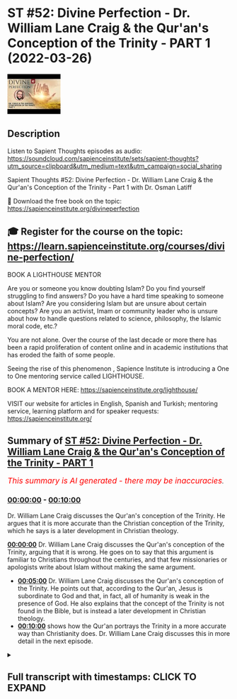 # ST #52: Divine Perfection - Dr. William Lane Craig & the Qur'an's Conception of the Trinity - PART 1 (2022-03-26)

![alt ST #52: Divine Perfection - Dr. William Lane Craig & the Qur'an's Conception of the Trinity - PART 1](2a3SWU35qxo.jpg "ST #52: Divine Perfection - Dr. William Lane Craig & the Qur'an's Conception of the Trinity - PART 1")

## Description

Listen to Sapient Thoughts episodes as audio: https://soundcloud.com/sapienceinstitute/sets/sapient-thoughts?utm_source=clipboard&utm_medium=text&utm_campaign=social_sharing

Sapient Thoughts #52: Divine Perfection - Dr. William Lane Craig & the Qur'an's Conception of the Trinity - Part 1 with Dr. Osman Latiff

📖 Download the free book on the topic: https://sapienceinstitute.org/divineperfection

🎓 Register for the course on the topic: https://learn.sapienceinstitute.org/courses/divine-perfection/
----
BOOK A LIGHTHOUSE MENTOR

Are you or someone you know doubting Islam? Do you find yourself struggling to find answers?  Do you have a hard time speaking to someone about Islam?  Are you considering Islam but are unsure about certain concepts?  Are you an activist, Imam or community leader who is unsure about how to handle questions related to science, philosophy, the Islamic moral code, etc.?

You are not alone.  Over the course of the last decade or more there has been a rapid proliferation of content online and in academic institutions that has eroded the faith of some people.

Seeing the rise of  this phenomenon , Sapience Institute is introducing a One to One mentoring service called LIGHTHOUSE.

BOOK A MENTOR HERE: https://sapienceinstitute.org/lighthouse/

VISIT our website for articles in English, Spanish and Turkish; mentoring service, learning platform and for speaker requests: https://sapienceinstitute.org/

## Summary of [ST #52: Divine Perfection - Dr. William Lane Craig & the Qur'an's Conception of the Trinity - PART 1](https://www.youtube.com/watch?v=2a3SWU35qxo)


*<span style="color:red; font-size:125%">This summary is AI generated - there may be inaccuracies</span>. [](/)*

### [00:00:00](https://www.youtube.com/watch?v=2a3SWU35qxo&t=0) - [00:10:00](https://www.youtube.com/watch?v=2a3SWU35qxo&t=600)

 Dr. William Lane Craig discusses the Qur'an's conception of the Trinity. He argues that it is more accurate than the Christian conception of the Trinity, which he says is a later development in Christian theology.

**[00:00:00](https://www.youtube.com/watch?v=2a3SWU35qxo&t=0)**  Dr. William Lane Craig discusses the Qur'an's conception of the Trinity, arguing that it is wrong. He goes on to say that this argument is familiar to Christians throughout the centuries, and that few missionaries or apologists write about Islam without making the same argument.
* **[00:05:00](https://www.youtube.com/watch?v=2a3SWU35qxo&t=300)**  Dr. William Lane Craig discusses the Qur'an's conception of the Trinity. He points out that, according to the Qur'an, Jesus is subordinate to God and that, in fact, all of humanity is weak in the presence of God. He also explains that the concept of the Trinity is not found in the Bible, but is instead a later development in Christian theology.
* **[00:10:00](https://www.youtube.com/watch?v=2a3SWU35qxo&t=600)**  shows how the Qur'an portrays the Trinity in a more accurate way than Christianity does. Dr. William Lane Craig discusses this in more detail in the next episode.

<details><summary><h2>Full transcript with timestamps: CLICK TO EXPAND</h2></summary>

[0:00:11](https://youtu.be/2a3SWU35qxo?t=11) now of course we're going through my  
[0:00:13](https://youtu.be/2a3SWU35qxo?t=13) book  
[0:00:14](https://youtu.be/2a3SWU35qxo?t=14) divine perfection christianity and islam  
[0:00:16](https://youtu.be/2a3SWU35qxo?t=16) on sin and salvation published this year  
[0:00:18](https://youtu.be/2a3SWU35qxo?t=18) by sapience institute the book as we  
[0:00:20](https://youtu.be/2a3SWU35qxo?t=20) said before is a response primarily to  
[0:00:24](https://youtu.be/2a3SWU35qxo?t=24) dr william craig in his arguments  
[0:00:26](https://youtu.be/2a3SWU35qxo?t=26) against islamic theism but also it  
[0:00:28](https://youtu.be/2a3SWU35qxo?t=28) covers the writings and the works and  
[0:00:31](https://youtu.be/2a3SWU35qxo?t=31) the arguments made by other christian  
[0:00:34](https://youtu.be/2a3SWU35qxo?t=34) apologists and missionaries and  
[0:00:36](https://youtu.be/2a3SWU35qxo?t=36) evangelists as well including people  
[0:00:38](https://youtu.be/2a3SWU35qxo?t=38) like samuel zwiemer people going all the  
[0:00:40](https://youtu.be/2a3SWU35qxo?t=40) way back to john of damascus thomas  
[0:00:42](https://youtu.be/2a3SWU35qxo?t=42) aquinas billy siekhon and so many others  
[0:00:45](https://youtu.be/2a3SWU35qxo?t=45) as well james langford and so many  
[0:00:47](https://youtu.be/2a3SWU35qxo?t=47) others as well  
[0:00:49](https://youtu.be/2a3SWU35qxo?t=49) we spoke last time about the basic  
[0:00:50](https://youtu.be/2a3SWU35qxo?t=50) introduction behind the book what does  
[0:00:52](https://youtu.be/2a3SWU35qxo?t=52) the book in fact cover why why the book  
[0:00:54](https://youtu.be/2a3SWU35qxo?t=54) in the first place the book is an  
[0:00:56](https://youtu.be/2a3SWU35qxo?t=56) islamic response to clarify the the  
[0:00:59](https://youtu.be/2a3SWU35qxo?t=59) misguiding uh  
[0:01:01](https://youtu.be/2a3SWU35qxo?t=61) accusations about islam made by dr  
[0:01:04](https://youtu.be/2a3SWU35qxo?t=64) william lane craig and others and  
[0:01:06](https://youtu.be/2a3SWU35qxo?t=66) setting the record straight really what  
[0:01:08](https://youtu.be/2a3SWU35qxo?t=68) does the quran really say about these  
[0:01:09](https://youtu.be/2a3SWU35qxo?t=69) things that they claim that it says  
[0:01:12](https://youtu.be/2a3SWU35qxo?t=72) now the first the first argument i'm  
[0:01:14](https://youtu.be/2a3SWU35qxo?t=74) going to make in fact as a response to  
[0:01:16](https://youtu.be/2a3SWU35qxo?t=76) craig is is the first argument that he  
[0:01:18](https://youtu.be/2a3SWU35qxo?t=78) makes himself on his article about the  
[0:01:21](https://youtu.be/2a3SWU35qxo?t=81) concept of god in islam and another one  
[0:01:24](https://youtu.be/2a3SWU35qxo?t=84) called do muslims christians worship the  
[0:01:25](https://youtu.be/2a3SWU35qxo?t=85) same god in his website from his website  
[0:01:27](https://youtu.be/2a3SWU35qxo?t=87) called a reasonable faith and that is  
[0:01:29](https://youtu.be/2a3SWU35qxo?t=89) about the omniscience of of god the  
[0:01:32](https://youtu.be/2a3SWU35qxo?t=92) all-knowing nature of god  
[0:01:34](https://youtu.be/2a3SWU35qxo?t=94) christians have for centuries this  
[0:01:37](https://youtu.be/2a3SWU35qxo?t=97) argument is really important for all of  
[0:01:39](https://youtu.be/2a3SWU35qxo?t=99) us to understand  
[0:01:40](https://youtu.be/2a3SWU35qxo?t=100) christians for for centuries have made  
[0:01:42](https://youtu.be/2a3SWU35qxo?t=102) this argument that the quranic  
[0:01:44](https://youtu.be/2a3SWU35qxo?t=104) conception of the trinity is wrong  
[0:01:48](https://youtu.be/2a3SWU35qxo?t=108) who makes this john of damascus from the  
[0:01:51](https://youtu.be/2a3SWU35qxo?t=111) from early islam this is going back  
[0:01:53](https://youtu.be/2a3SWU35qxo?t=113) almost two thousand years makes this  
[0:01:55](https://youtu.be/2a3SWU35qxo?t=115) argument is far predating william lane  
[0:01:58](https://youtu.be/2a3SWU35qxo?t=118) craig and throughout the centuries they  
[0:02:00](https://youtu.be/2a3SWU35qxo?t=120) built upon that same argument the  
[0:02:02](https://youtu.be/2a3SWU35qxo?t=122) quranic outline of the trinity is wrong  
[0:02:05](https://youtu.be/2a3SWU35qxo?t=125) in fact it's hard pressed to find a  
[0:02:07](https://youtu.be/2a3SWU35qxo?t=127) missionary who doesn't in fact say that  
[0:02:09](https://youtu.be/2a3SWU35qxo?t=129) it's hard for a press to find a  
[0:02:11](https://youtu.be/2a3SWU35qxo?t=131) missionary or an evangelist or a  
[0:02:14](https://youtu.be/2a3SWU35qxo?t=134) christian you know  
[0:02:16](https://youtu.be/2a3SWU35qxo?t=136) apolog apologist who's writing on islam  
[0:02:18](https://youtu.be/2a3SWU35qxo?t=138) in the quran who doesn't make that  
[0:02:20](https://youtu.be/2a3SWU35qxo?t=140) argument so it's more more necessary for  
[0:02:22](https://youtu.be/2a3SWU35qxo?t=142) us therefore to clarify the truth about  
[0:02:24](https://youtu.be/2a3SWU35qxo?t=144) this matter to know of it to be sure of  
[0:02:26](https://youtu.be/2a3SWU35qxo?t=146) it and to see where the christians make  
[0:02:28](https://youtu.be/2a3SWU35qxo?t=148) their mistake and let's start therefore  
[0:02:31](https://youtu.be/2a3SWU35qxo?t=151) in the name of allah the most merciful  
[0:02:33](https://youtu.be/2a3SWU35qxo?t=153) the most compassionate now this is the  
[0:02:35](https://youtu.be/2a3SWU35qxo?t=155) argument william lane craig quotes from  
[0:02:38](https://youtu.be/2a3SWU35qxo?t=158) the quran from chapter 5 verse 1 1 6.  
[0:02:42](https://youtu.be/2a3SWU35qxo?t=162) there is a dialogue between jesus  
[0:02:43](https://youtu.be/2a3SWU35qxo?t=163) between isa al-islam isabel maryam the  
[0:02:46](https://youtu.be/2a3SWU35qxo?t=166) son of mary and god himself allah this  
[0:02:49](https://youtu.be/2a3SWU35qxo?t=169) happens of course in the next life and  
[0:02:51](https://youtu.be/2a3SWU35qxo?t=171) in this verse it begins by saying  
[0:02:56](https://youtu.be/2a3SWU35qxo?t=176) when allah says to jesus  
[0:02:59](https://youtu.be/2a3SWU35qxo?t=179) oh jesus the son of mary  
[0:03:02](https://youtu.be/2a3SWU35qxo?t=182) enter  
[0:03:05](https://youtu.be/2a3SWU35qxo?t=185) did you tell people to take you and your  
[0:03:08](https://youtu.be/2a3SWU35qxo?t=188) mother as two deities besides allah now  
[0:03:12](https://youtu.be/2a3SWU35qxo?t=192) notice something  
[0:03:13](https://youtu.be/2a3SWU35qxo?t=193) these verses if you check them yourself  
[0:03:15](https://youtu.be/2a3SWU35qxo?t=195) they go from 116 to 117 118 chapter 5.  
[0:03:20](https://youtu.be/2a3SWU35qxo?t=200) so my book kind of goes through the  
[0:03:23](https://youtu.be/2a3SWU35qxo?t=203) christian literature and i and i try and  
[0:03:25](https://youtu.be/2a3SWU35qxo?t=205) see how are the christians using these  
[0:03:27](https://youtu.be/2a3SWU35qxo?t=207) verses  
[0:03:28](https://youtu.be/2a3SWU35qxo?t=208) and it's very rare almost never  
[0:03:32](https://youtu.be/2a3SWU35qxo?t=212) do christians bother to mention the  
[0:03:34](https://youtu.be/2a3SWU35qxo?t=214) entire dialogue between allah and jesus  
[0:03:37](https://youtu.be/2a3SWU35qxo?t=217) in in this verses in these verses but in  
[0:03:40](https://youtu.be/2a3SWU35qxo?t=220) fact they part quote  
[0:03:43](https://youtu.be/2a3SWU35qxo?t=223) one half of the first verse and he does  
[0:03:46](https://youtu.be/2a3SWU35qxo?t=226) the same thing william lane does the  
[0:03:48](https://youtu.be/2a3SWU35qxo?t=228) same thing uh  
[0:03:50](https://youtu.be/2a3SWU35qxo?t=230) others after him and before him do the  
[0:03:52](https://youtu.be/2a3SWU35qxo?t=232) same thing  
[0:03:53](https://youtu.be/2a3SWU35qxo?t=233) the the part quote that one part of that  
[0:03:55](https://youtu.be/2a3SWU35qxo?t=235) first verse what i've just quoted for  
[0:03:58](https://youtu.be/2a3SWU35qxo?t=238) you for example this part and they say  
[0:04:00](https://youtu.be/2a3SWU35qxo?t=240) based upon this which is a straw man  
[0:04:02](https://youtu.be/2a3SWU35qxo?t=242) argument they say based upon this uh it  
[0:04:04](https://youtu.be/2a3SWU35qxo?t=244) shows that the quran has a conception of  
[0:04:07](https://youtu.be/2a3SWU35qxo?t=247) the trinity whether it's god himself or  
[0:04:09](https://youtu.be/2a3SWU35qxo?t=249) they might identify as the father and  
[0:04:11](https://youtu.be/2a3SWU35qxo?t=251) jesus who they see as a son and mary  
[0:04:14](https://youtu.be/2a3SWU35qxo?t=254) mary is involved here because there's  
[0:04:16](https://youtu.be/2a3SWU35qxo?t=256) two deities besides allah and it seems  
[0:04:18](https://youtu.be/2a3SWU35qxo?t=258) well there's three deities therefore  
[0:04:20](https://youtu.be/2a3SWU35qxo?t=260) maybe it's kind of a three-ness doctrine  
[0:04:23](https://youtu.be/2a3SWU35qxo?t=263) or a trinity doctrine that the quran is  
[0:04:25](https://youtu.be/2a3SWU35qxo?t=265) is shedding light on but i want us to  
[0:04:27](https://youtu.be/2a3SWU35qxo?t=267) look at this very very carefully with a  
[0:04:29](https://youtu.be/2a3SWU35qxo?t=269) lot of new ones with a lot of  
[0:04:30](https://youtu.be/2a3SWU35qxo?t=270) understanding the verse therefore again  
[0:04:32](https://youtu.be/2a3SWU35qxo?t=272) says  
[0:04:33](https://youtu.be/2a3SWU35qxo?t=273) allah says to jesus  
[0:04:38](https://youtu.be/2a3SWU35qxo?t=278) did you tell people to take you and your  
[0:04:41](https://youtu.be/2a3SWU35qxo?t=281) mother as to these cities besides allah  
[0:04:43](https://youtu.be/2a3SWU35qxo?t=283) that's where they stop well we're going  
[0:04:44](https://youtu.be/2a3SWU35qxo?t=284) to carry on going and see what else does  
[0:04:46](https://youtu.be/2a3SWU35qxo?t=286) it say in these verses  
[0:04:48](https://youtu.be/2a3SWU35qxo?t=288) so jesus now responds to god and says to  
[0:04:51](https://youtu.be/2a3SWU35qxo?t=291) god subhana qaali subhanak now subhanak  
[0:04:54](https://youtu.be/2a3SWU35qxo?t=294) is a beautiful reference because subhan  
[0:04:58](https://youtu.be/2a3SWU35qxo?t=298) means that free of all imperfections are  
[0:05:02](https://youtu.be/2a3SWU35qxo?t=302) you and only you o allah  
[0:05:04](https://youtu.be/2a3SWU35qxo?t=304) subhanak  
[0:05:05](https://youtu.be/2a3SWU35qxo?t=305) free of all imperfections are you and  
[0:05:08](https://youtu.be/2a3SWU35qxo?t=308) only you o allah subhanak mayakun ali  
[0:05:11](https://youtu.be/2a3SWU35qxo?t=311) and akul  
[0:05:13](https://youtu.be/2a3SWU35qxo?t=313) i had no right to say what i had no  
[0:05:15](https://youtu.be/2a3SWU35qxo?t=315) right to say  
[0:05:17](https://youtu.be/2a3SWU35qxo?t=317) i had no right to say what had no right  
[0:05:19](https://youtu.be/2a3SWU35qxo?t=319) to i couldn't say what i had no right to  
[0:05:20](https://youtu.be/2a3SWU35qxo?t=320) say he says to allah meaning issa jesus  
[0:05:22](https://youtu.be/2a3SWU35qxo?t=322) is subordinated everybody is subordinate  
[0:05:26](https://youtu.be/2a3SWU35qxo?t=326) everyone is weak in the presence of god  
[0:05:29](https://youtu.be/2a3SWU35qxo?t=329) almighty allah tells us  
[0:05:31](https://youtu.be/2a3SWU35qxo?t=331) or people of civilization or humanity  
[0:05:36](https://youtu.be/2a3SWU35qxo?t=336) all of you are poor  
[0:05:38](https://youtu.be/2a3SWU35qxo?t=338) impoverished weak dependent before allah  
[0:05:41](https://youtu.be/2a3SWU35qxo?t=341) and allah is  
[0:05:42](https://youtu.be/2a3SWU35qxo?t=342) and allah is hamid and allah is rich and  
[0:05:44](https://youtu.be/2a3SWU35qxo?t=344) free of all need and so this jesus  
[0:05:47](https://youtu.be/2a3SWU35qxo?t=347) is the seventh of allah saying to allah  
[0:05:49](https://youtu.be/2a3SWU35qxo?t=349) saying to god glory be to you free of  
[0:05:52](https://youtu.be/2a3SWU35qxo?t=352) all imperfections are you and on you oh  
[0:05:53](https://youtu.be/2a3SWU35qxo?t=353) allah i had no right to say what i had  
[0:05:56](https://youtu.be/2a3SWU35qxo?t=356) no right to say and then he says to  
[0:05:58](https://youtu.be/2a3SWU35qxo?t=358) allah they never quote this by the way  
[0:06:00](https://youtu.be/2a3SWU35qxo?t=360) in kuntu kul tuho  
[0:06:01](https://youtu.be/2a3SWU35qxo?t=361) tahu if i had said it then you would  
[0:06:04](https://youtu.be/2a3SWU35qxo?t=364) have known that i said it if i said it  
[0:06:06](https://youtu.be/2a3SWU35qxo?t=366) then you would have known that i said it  
[0:06:08](https://youtu.be/2a3SWU35qxo?t=368) and they never get this far quoting  
[0:06:10](https://youtu.be/2a3SWU35qxo?t=370) either not william named craig not the  
[0:06:11](https://youtu.be/2a3SWU35qxo?t=371) others either  
[0:06:12](https://youtu.be/2a3SWU35qxo?t=372) if i said it then you would have known  
[0:06:14](https://youtu.be/2a3SWU35qxo?t=374) that i said it  
[0:06:15](https://youtu.be/2a3SWU35qxo?t=375) right  
[0:06:16](https://youtu.be/2a3SWU35qxo?t=376) he says to allah  
[0:06:18](https://youtu.be/2a3SWU35qxo?t=378) ta'ala mafia nfc you know what is within  
[0:06:21](https://youtu.be/2a3SWU35qxo?t=381) me and i don't know what is within you  
[0:06:23](https://youtu.be/2a3SWU35qxo?t=383) and you are  
[0:06:24](https://youtu.be/2a3SWU35qxo?t=384) you are the knower of the unseen allah  
[0:06:26](https://youtu.be/2a3SWU35qxo?t=386) knows all things our epistemic we have  
[0:06:29](https://youtu.be/2a3SWU35qxo?t=389) limitations in understanding anything  
[0:06:32](https://youtu.be/2a3SWU35qxo?t=392) and he says to allah  
[0:06:33](https://youtu.be/2a3SWU35qxo?t=393) if i said it you would have known it  
[0:06:35](https://youtu.be/2a3SWU35qxo?t=395) that i said it and you know all things  
[0:06:37](https://youtu.be/2a3SWU35qxo?t=397) you know what's within me i don't know  
[0:06:38](https://youtu.be/2a3SWU35qxo?t=398) anything about you oh allah and what's  
[0:06:39](https://youtu.be/2a3SWU35qxo?t=399) within you oh allah  
[0:06:41](https://youtu.be/2a3SWU35qxo?t=401) then he says to allah beautifully they  
[0:06:42](https://youtu.be/2a3SWU35qxo?t=402) never get this far by the way either and  
[0:06:43](https://youtu.be/2a3SWU35qxo?t=403) they're quoting and i quote them to show  
[0:06:45](https://youtu.be/2a3SWU35qxo?t=405) you in the book they never get this far  
[0:06:48](https://youtu.be/2a3SWU35qxo?t=408) in quoting right then he says to allah  
[0:06:51](https://youtu.be/2a3SWU35qxo?t=411) he says  
[0:06:54](https://youtu.be/2a3SWU35qxo?t=414) i never said anything to them except  
[0:06:56](https://youtu.be/2a3SWU35qxo?t=416) what you commanded me to tell them how  
[0:06:58](https://youtu.be/2a3SWU35qxo?t=418) powerful is that  
[0:07:00](https://youtu.be/2a3SWU35qxo?t=420) right how powerful is that i never said  
[0:07:01](https://youtu.be/2a3SWU35qxo?t=421) anything except what he commanded me to  
[0:07:02](https://youtu.be/2a3SWU35qxo?t=422) tell them  
[0:07:03](https://youtu.be/2a3SWU35qxo?t=423) he says and when i uh which was what an  
[0:07:06](https://youtu.be/2a3SWU35qxo?t=426) allah arab  
[0:07:07](https://youtu.be/2a3SWU35qxo?t=427) to worship allah my lord and your lord  
[0:07:09](https://youtu.be/2a3SWU35qxo?t=429) that is the that is the quranic message  
[0:07:12](https://youtu.be/2a3SWU35qxo?t=432) of all the prophets of allah including  
[0:07:15](https://youtu.be/2a3SWU35qxo?t=435) jesus the son of mary worship god my  
[0:07:18](https://youtu.be/2a3SWU35qxo?t=438) lord and your lord that is the most  
[0:07:20](https://youtu.be/2a3SWU35qxo?t=440) plain truth of even  
[0:07:22](https://youtu.be/2a3SWU35qxo?t=442) even those words you might look at as  
[0:07:24](https://youtu.be/2a3SWU35qxo?t=444) being clear decisive unambiguous  
[0:07:26](https://youtu.be/2a3SWU35qxo?t=446) unequivocal words from the bible are  
[0:07:28](https://youtu.be/2a3SWU35qxo?t=448) saying that from the words of jesus that  
[0:07:30](https://youtu.be/2a3SWU35qxo?t=450) jesus says you know is my lord and jesus  
[0:07:33](https://youtu.be/2a3SWU35qxo?t=453) god is my lord and your lord and that's  
[0:07:35](https://youtu.be/2a3SWU35qxo?t=455) allah is saying that in the quran that's  
[0:07:36](https://youtu.be/2a3SWU35qxo?t=456) what jesus told his people worship allah  
[0:07:39](https://youtu.be/2a3SWU35qxo?t=459) my lord and your lord and then he says  
[0:07:41](https://youtu.be/2a3SWU35qxo?t=461) to them then he says to allah welcome to  
[0:07:44](https://youtu.be/2a3SWU35qxo?t=464) alaihim shahidah madhum tufihim and when  
[0:07:47](https://youtu.be/2a3SWU35qxo?t=467) i was with them i was a watcher over  
[0:07:49](https://youtu.be/2a3SWU35qxo?t=469) them a witness over them  
[0:07:51](https://youtu.be/2a3SWU35qxo?t=471) to a faith in me but when you raised me  
[0:07:53](https://youtu.be/2a3SWU35qxo?t=473) and took me  
[0:07:54](https://youtu.be/2a3SWU35qxo?t=474) you were the watcher and the witness  
[0:07:56](https://youtu.be/2a3SWU35qxo?t=476) over them which means something really  
[0:07:59](https://youtu.be/2a3SWU35qxo?t=479) beautifully profound here  
[0:08:01](https://youtu.be/2a3SWU35qxo?t=481) that islam is saying therefore that when  
[0:08:02](https://youtu.be/2a3SWU35qxo?t=482) i was with my people everything was fine  
[0:08:05](https://youtu.be/2a3SWU35qxo?t=485) everyone believed in things that were  
[0:08:07](https://youtu.be/2a3SWU35qxo?t=487) fine because i was a watcher over them  
[0:08:09](https://youtu.be/2a3SWU35qxo?t=489) but when i went  
[0:08:11](https://youtu.be/2a3SWU35qxo?t=491) then i can't be held accountable for  
[0:08:13](https://youtu.be/2a3SWU35qxo?t=493) what they did after me even doing things  
[0:08:16](https://youtu.be/2a3SWU35qxo?t=496) in my name that i can't be held  
[0:08:18](https://youtu.be/2a3SWU35qxo?t=498) responsible for that because that  
[0:08:19](https://youtu.be/2a3SWU35qxo?t=499) happened after me and you're going to  
[0:08:21](https://youtu.be/2a3SWU35qxo?t=501) see in shoreline in a moment as we go  
[0:08:23](https://youtu.be/2a3SWU35qxo?t=503) through this very closely how they  
[0:08:26](https://youtu.be/2a3SWU35qxo?t=506) constructed things after him that was  
[0:08:28](https://youtu.be/2a3SWU35qxo?t=508) not represented by him in his own time  
[0:08:31](https://youtu.be/2a3SWU35qxo?t=511) so he says to allah you were the watcher  
[0:08:33](https://youtu.be/2a3SWU35qxo?t=513) over them and he said then he says to  
[0:08:35](https://youtu.be/2a3SWU35qxo?t=515) allah and they never quote this forever  
[0:08:37](https://youtu.be/2a3SWU35qxo?t=517) by the way ever almost hardly ever  
[0:08:39](https://youtu.be/2a3SWU35qxo?t=519) you're gonna find a christian missionary  
[0:08:41](https://youtu.be/2a3SWU35qxo?t=521) quoting this much of the dialogue  
[0:08:42](https://youtu.be/2a3SWU35qxo?t=522) between jesus and and god in these  
[0:08:44](https://youtu.be/2a3SWU35qxo?t=524) verses they'll stop at the first half of  
[0:08:46](https://youtu.be/2a3SWU35qxo?t=526) that first verse and they'll keep  
[0:08:48](https://youtu.be/2a3SWU35qxo?t=528) copying and pasting their their their  
[0:08:50](https://youtu.be/2a3SWU35qxo?t=530) others who do the same thing and  
[0:08:52](https://youtu.be/2a3SWU35qxo?t=532) therefore they're left with this false  
[0:08:54](https://youtu.be/2a3SWU35qxo?t=534) impression of what the quran truly is  
[0:08:55](https://youtu.be/2a3SWU35qxo?t=535) saying about the about this or  
[0:08:57](https://youtu.be/2a3SWU35qxo?t=537) supposedly saying about the concept of  
[0:08:59](https://youtu.be/2a3SWU35qxo?t=539) the trinity in these verses and it  
[0:09:02](https://youtu.be/2a3SWU35qxo?t=542) doesn't end there then he says to allah  
[0:09:04](https://youtu.be/2a3SWU35qxo?t=544) at the end of all of this and he says to  
[0:09:06](https://youtu.be/2a3SWU35qxo?t=546) allah  
[0:09:12](https://youtu.be/2a3SWU35qxo?t=552) and that's where it ends on verse 118.  
[0:09:14](https://youtu.be/2a3SWU35qxo?t=554) he says that if you punish them then  
[0:09:17](https://youtu.be/2a3SWU35qxo?t=557) they're your servants and if you forgive  
[0:09:19](https://youtu.be/2a3SWU35qxo?t=559) them then you are the most aziz and  
[0:09:22](https://youtu.be/2a3SWU35qxo?t=562) hakeem the most mighty and the most wise  
[0:09:24](https://youtu.be/2a3SWU35qxo?t=564) again if you forgive them they're your  
[0:09:26](https://youtu.be/2a3SWU35qxo?t=566) servants if you forgive them then you  
[0:09:28](https://youtu.be/2a3SWU35qxo?t=568) are the most mighty and the most wise  
[0:09:30](https://youtu.be/2a3SWU35qxo?t=570) noted it's not jesus in any capacity to  
[0:09:32](https://youtu.be/2a3SWU35qxo?t=572) forgive anybody it is up to god to  
[0:09:35](https://youtu.be/2a3SWU35qxo?t=575) forgive or not to forgive and notice it  
[0:09:37](https://youtu.be/2a3SWU35qxo?t=577) doesn't say that you are the most  
[0:09:39](https://youtu.be/2a3SWU35qxo?t=579) forgiving and the most merciful hair in  
[0:09:41](https://youtu.be/2a3SWU35qxo?t=581) these verses because god is angry with  
[0:09:43](https://youtu.be/2a3SWU35qxo?t=583) those people on that day right because  
[0:09:45](https://youtu.be/2a3SWU35qxo?t=585) they've committed blasphemy in his name  
[0:09:48](https://youtu.be/2a3SWU35qxo?t=588) right now this is a full set of verses  
[0:09:51](https://youtu.be/2a3SWU35qxo?t=591) now based upon these verses you see many  
[0:09:54](https://youtu.be/2a3SWU35qxo?t=594) many truths that are coming out number  
[0:09:56](https://youtu.be/2a3SWU35qxo?t=596) one it is jesus subordinate speaking to  
[0:09:58](https://youtu.be/2a3SWU35qxo?t=598) god it is god questioning jesus did you  
[0:10:00](https://youtu.be/2a3SWU35qxo?t=600) say this about uh you know about to  
[0:10:04](https://youtu.be/2a3SWU35qxo?t=604) people to worship you and your mother as  
[0:10:06](https://youtu.be/2a3SWU35qxo?t=606) to deities but the first thing to focus  
[0:10:08](https://youtu.be/2a3SWU35qxo?t=608) on is this this is point number one in  
[0:10:10](https://youtu.be/2a3SWU35qxo?t=610) fact let's leave point number one to the  
[0:10:12](https://youtu.be/2a3SWU35qxo?t=612) next episode and we're gonna unpack this  
[0:10:14](https://youtu.be/2a3SWU35qxo?t=614) entire set of verses to show therefore  
[0:10:17](https://youtu.be/2a3SWU35qxo?t=617) that the christians make an inaccurate a  
[0:10:20](https://youtu.be/2a3SWU35qxo?t=620) wrong grossly inaccurate claim about the  
[0:10:22](https://youtu.be/2a3SWU35qxo?t=622) quran and about the beautiful attributes  
[0:10:24](https://youtu.be/2a3SWU35qxo?t=624) of allah being all-knowing and you will  
[0:10:26](https://youtu.be/2a3SWU35qxo?t=626) see therefore how the quranic  
[0:10:28](https://youtu.be/2a3SWU35qxo?t=628) representation represents the truth of  
[0:10:30](https://youtu.be/2a3SWU35qxo?t=630) the deviation and the errors of our  
[0:10:31](https://youtu.be/2a3SWU35qxo?t=631) christian  
[0:10:32](https://youtu.be/2a3SWU35qxo?t=632) friends jazakum al-qaeda  
</details>